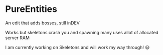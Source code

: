 # PureEntities


An edit that adds bosses, still inDEV


Works but skeletons crash you and spawning many uses allot of allocated server RAM

I am currently working on Skeletons and will work my way through! :smiley:
